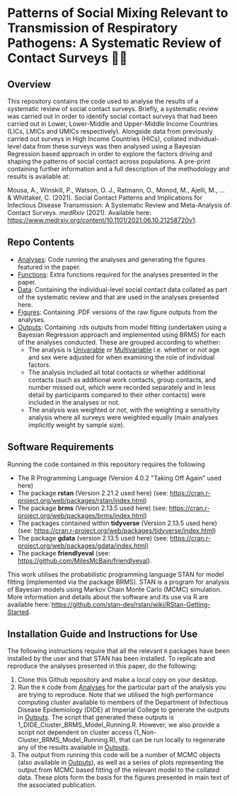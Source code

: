 # Patterns of Social Mixing Relevant to Transmission of Respiratory Pathogens: A Systematic Review of Contact Surveys 🤝🤧 

## Overview
This repository contains the code used to analyse the results of a systematic review of social contact surveys. Briefly, a systematic review was carried out in order to identify social contact surveys that had been carried out in Lower, Lower-Middle and Upper-Middle Income Countries (LICs, LMICs and UMICs respectively). Alongside data from previously carried out surveys in High Income Countries (HICs), collated individual-level data from these surveys was then analysed using a Bayesian Regression based approach in order to explore the factors driving and shaping the patterns of social contact across populations. A pre-print containing further information and a full description of the methodology and results is available at:

Mousa, A., Winskill, P., Watson, O. J., Ratmann, O., Monod, M., Ajelli, M., ... & Whittaker, C. (2021). Social Contact Patterns and Implications for Infectious Disease Transmission: A Systematic Review and Meta-Analysis of Contact Surveys. <i>medRxiv</i> (2021). Available here: https://www.medrxiv.org/content/10.1101/2021.06.10.21258720v1.


## Repo Contents
- [Analyses](./Analyses): Code running the analyses and generating the figures featured in the paper.
- [Functions](./Functions): Extra functions required for the analyses presented in the paper.
- [Data](./Data): Containing the individual-level social contact data collated as part of the systematic review and that are used in the analyses presented here. 
- [Figures](./Figures): Containing .PDF versions of the raw figure outputs from the analyses.
- [Outputs](./Outputs): Containing .rds outputs from model fitting (undertaken using a Bayesian Regression approach and implemented  using BRMS) for each of the analyses conducted. These are grouped according to whether:
    - The analysis is [Univarable](./Outputs/Univariable) or [Multivariable](./Outputs/Multivariable) i.e. whether or not age and sex were adjusted for when examining the role of individual factors. 
    - The analysis included all total contacts or whether additional contacts (such as additional work contacts, group contacts, and number missed out, which were recorded separately and in less detail by participants compared to their other contacts) were included in the analyses or not. 
    - The analysis was weighted or not, with the weighting a sensitivity analysis where all surveys were weighted equally (main analyses implicitly weight by sample size).

## Software Requirements
Running the code contained in this repository requires the following
- The R Programming Language (Version 4.0.2 "Taking Off Again" used here) 
- The package **rstan** (Version 2.21.2 used here) (see: https://cran.r-project.org/web/packages/rstan/index.html)
- The package **brms** (Version 2.13.5 used here) (see: https://cran.r-project.org/web/packages/brms/index.html)
- The packages contained within **tidyverse** (Version 2.13.5 used here) (see: https://cran.r-project.org/web/packages/tidyverse/index.html)
- The package **gdata** (version 2.13.5 used here) (see: https://cran.r-project.org/web/packages/gdata/index.html)
- The package **friendlyeval** (see: https://github.com/MilesMcBain/friendlyeval). 

This work utilises the probabilistic programming language STAN for model fitting (implemented via the package BRMS). STAN is a program for analysis of Bayesian models using Markov Chain Monte Carlo (MCMC) simulation. More information and details about the software and its use via R are available here: https://github.com/stan-dev/rstan/wiki/RStan-Getting-Started.

## Installation Guide and Instructions for Use
The following instructions require that all the relevant `R` packages have been installed by the user and that STAN has been installed. To replicate and reproduce the analyses presented in this paper, do the following: 

1. Clone this Github repository and make a local copy on your desktop.
2. Run the `R` code from  [Analyses](./Analyses) for the particular part of the analysis you are trying to reproduce.
    Note that we utilised the high performance computing cluster available to members of the Department of Infectious Disease Epidemiology (DIDE) at Imperial College to generate the outputs in [Outputs](./Outputs). The script that generated these outputs is 1_DIDE_Cluster_BRMS_Model_Running.R. 
    However, we also provide a script not dependent on cluster access (1_Non-Cluster_BRMS_Model_Running.R), that can be run locally to regenerate any of the results available in [Outputs](./Outputs). 
3. The output from running this code will be a number of MCMC objects (also available in [Outputs](./Outputs)), as well as a series of plots representing the output from MCMC based fitting of the relevant model to the collated data. These plots form the basis for the figures presented in main text of the associated publication. 
